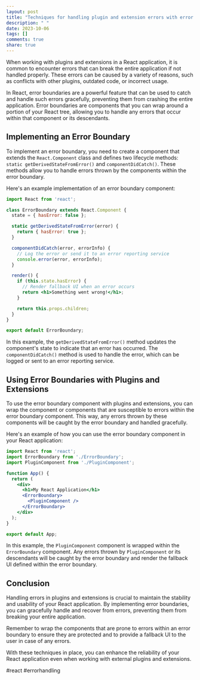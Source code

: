 ```yaml
---
layout: post
title: "Techniques for handling plugin and extension errors with error boundaries in React"
description: " "
date: 2023-10-06
tags: []
comments: true
share: true
---
```


When working with plugins and extensions in a React application, it is common to encounter errors that can break the entire application if not handled properly. These errors can be caused by a variety of reasons, such as conflicts with other plugins, outdated code, or incorrect usage.

In React, error boundaries are a powerful feature that can be used to catch and handle such errors gracefully, preventing them from crashing the entire application. Error boundaries are components that you can wrap around a portion of your React tree, allowing you to handle any errors that occur within that component or its descendants.

## Implementing an Error Boundary

To implement an error boundary, you need to create a component that extends the `React.Component` class and defines two lifecycle methods: `static getDerivedStateFromError()` and `componentDidCatch()`. These methods allow you to handle errors thrown by the components within the error boundary.

Here's an example implementation of an error boundary component:

```jsx
import React from 'react';

class ErrorBoundary extends React.Component {
  state = { hasError: false };

  static getDerivedStateFromError(error) {
    return { hasError: true };
  }

  componentDidCatch(error, errorInfo) {
    // Log the error or send it to an error reporting service
    console.error(error, errorInfo);
  }

  render() {
    if (this.state.hasError) {
      // Render fallback UI when an error occurs
      return <h1>Something went wrong!</h1>;
    }

    return this.props.children;
  }
}

export default ErrorBoundary;
```

In this example, the `getDerivedStateFromError()` method updates the component's state to indicate that an error has occurred. The `componentDidCatch()` method is used to handle the error, which can be logged or sent to an error reporting service.

## Using Error Boundaries with Plugins and Extensions

To use the error boundary component with plugins and extensions, you can wrap the component or components that are susceptible to errors within the error boundary component. This way, any errors thrown by these components will be caught by the error boundary and handled gracefully.

Here's an example of how you can use the error boundary component in your React application:

```jsx
import React from 'react';
import ErrorBoundary from './ErrorBoundary';
import PluginComponent from './PluginComponent';

function App() {
  return (
    <div>
      <h1>My React Application</h1>
      <ErrorBoundary>
        <PluginComponent />
      </ErrorBoundary>
    </div>
  );
}

export default App;
```

In this example, the `PluginComponent` component is wrapped within the `ErrorBoundary` component. Any errors thrown by `PluginComponent` or its descendants will be caught by the error boundary and render the fallback UI defined within the error boundary.

## Conclusion

Handling errors in plugins and extensions is crucial to maintain the stability and usability of your React application. By implementing error boundaries, you can gracefully handle and recover from errors, preventing them from breaking your entire application.

Remember to wrap the components that are prone to errors within an error boundary to ensure they are protected and to provide a fallback UI to the user in case of any errors.

With these techniques in place, you can enhance the reliability of your React application even when working with external plugins and extensions.

#react #errorhandling